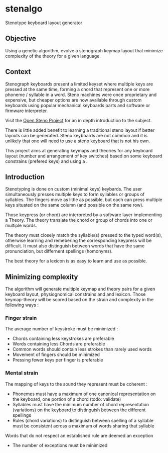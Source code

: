 # stenalgo
Stenotype keyboard layout generator


## Objective

Using a genetic algorithm, evolve a stenograph keymap layout that minimize complexity of the theory for a given language. 

## Context

Stenograph keyboards present a limited keyset where multiple keys are pressed at the same time, forming a chord that represent
one or more phoneme / syllable in a word. Steno machines were once proprietary and expensive, but cheaper options are now available
through custom keyboards using popular mechanical keyboards parts and software or firmware interpreter.

Visit the [Open Steno Project](openstenoproject.org) for an in depth introduction to the subject.

There is little added benefit to learning a traditional steno layout if better layouts can be generated. Steno keyboards are not
common and it is unlikely that one will need to use a steno keyboard that is not his own. 

This project aims at generating keymaps and theories for any keyboard layout (number and arrangement of key switches) based on some
keyboard constrains (prefered keys) and using a . 

## Introduction

Stenotyping is done on custom (minimal keys) keybards. The user simultaneously presses multiple keys to form syllables or groups of syllables.
The fingers move as little as possible, but each can press multiple keys situated on the same column (and possible on the same row).

Those keypress (or chord) are interpreted by a software layer implementing a Theory. The theory translate the chord or group of chords into
one or multiple words.

The theory must closely match the syllable(s) pressed to the typed word(s), otherwise learning and remebering the corresponding keypress will
be difficult. It must also distinguish between words that have the same pronunciation, but differnent spellings (homonyms). 

The best theory for a lexicon is as easy to learn and use as possible.

## Minimizing complexity

The algorithm will generate multiple keymap and theory pairs for a given keyboard layout, physiognomical constrains and and lexicon. Those
keymap-theory will be scored based on the strain and complexity in the following ways :

### Finger strain 

The average number of keystroke must be minimized :
- Chords containing less keystrokes are preferable
- Words containing less Chords are preferable
- Common words should contain less strokes than rarely used words
- Movement of fingers should be minimized
- Pressing fewer keys per finger is preferable

### Mental strain

The mapping of keys to the sound they represent must be coherent :
- Phonemes must have a maximum of one canonical representation on the keyboard, one portion of a chord (todo: validate)
- Syllables must have the minimum number of chord representation (variations) on the keyboard to distinguish between the different spellings
- Rules (chord variations) to distinguish between spelling of a syllable must be consistent across a maximum of words sharing that syllable

Words that do not respect an established rule are deemed an exception
- The number of exceptions must be minimized
